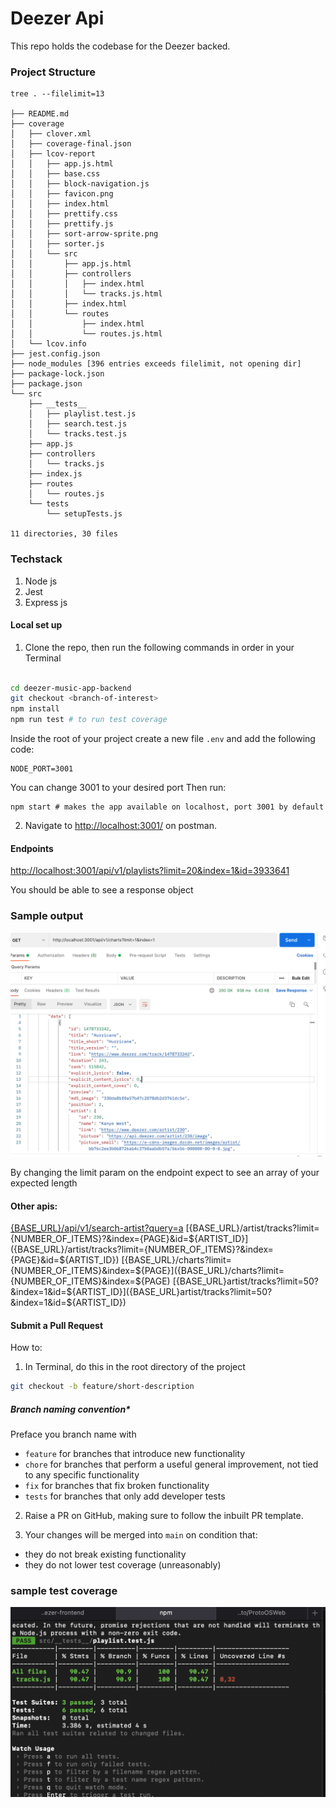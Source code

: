 # Deezer Api

This repo holds the codebase for the Deezer backed.

### Project Structure

```
tree . --filelimit=13

├── README.md
├── coverage
│   ├── clover.xml
│   ├── coverage-final.json
│   ├── lcov-report
│   │   ├── app.js.html
│   │   ├── base.css
│   │   ├── block-navigation.js
│   │   ├── favicon.png
│   │   ├── index.html
│   │   ├── prettify.css
│   │   ├── prettify.js
│   │   ├── sort-arrow-sprite.png
│   │   ├── sorter.js
│   │   └── src
│   │       ├── app.js.html
│   │       ├── controllers
│   │       │   ├── index.html
│   │       │   └── tracks.js.html
│   │       ├── index.html
│   │       └── routes
│   │           ├── index.html
│   │           └── routes.js.html
│   └── lcov.info
├── jest.config.json
├── node_modules [396 entries exceeds filelimit, not opening dir]
├── package-lock.json
├── package.json
└── src
    ├── __tests__
    │   ├── playlist.test.js
    │   ├── search.test.js
    │   └── tracks.test.js
    ├── app.js
    ├── controllers
    │   └── tracks.js
    ├── index.js
    ├── routes
    │   └── routes.js
    └── tests
        └── setupTests.js

11 directories, 30 files
```

### Techstack

1. Node js
2. Jest
3. Express js

#### Local set up

1. Clone the repo, then run the following commands in order in your Terminal


```bash

cd deezer-music-app-backend
git checkout <branch-of-interest>
npm install
npm run test # to run test coverage

```
Inside the root of your project create a new file ```.env``` and add the following code:
```
NODE_PORT=3001
```
You can change 3001 to your desired port 
Then run:
```
npm start # makes the app available on localhost, port 3001 by default

```

2. Navigate to [http://localhost:3001/](http://localhost:3001/) on postman.
#### Endpoints 
[http://localhost:3001/api/v1/playlists?limit=20&index=1&id=3933641](http://localhost:3001/api/v1/playlists?limit=20&index=1&id=3933641)

You should be able to see a response object
### Sample output
![Tests](https://github.com/titusdishon/deezer-music-app-backend/blob/main/sample-output.png)


By changing the limit param on the endpoint expect to see an array of your expected length
#### Other apis:
[{BASE_URL}/api/v1/search-artist?query=a]({BASE_URL}/api/v1/search-artist?query=a)
[{BASE_URL}/artist/tracks?limit={NUMBER_OF_ITEMS}?&index={PAGE}&id=${ARTIST_ID}]({BASE_URL}/artist/tracks?limit={NUMBER_OF_ITEMS}?&index={PAGE}&id=${ARTIST_ID})
[{BASE_URL}/charts?limit={NUMBER_OF_ITEMS}&index=${PAGE}]({BASE_URL}/charts?limit={NUMBER_OF_ITEMS}&index=${PAGE)
[{BASE_URL}artist/tracks?limit=50?&index=1&id=${ARTIST_ID}]({BASE_URL}artist/tracks?limit=50?&index=1&id=${ARTIST_ID})

#### Submit a Pull Request

How to:

1. In Terminal, do this in the root directory of the project

```bash
git checkout -b feature/short-description 
```

##### Branch naming convention\*

Preface you branch name with

- `feature` for branches that introduce new functionality
- `chore` for branches that perform a useful general improvement, not tied to any specific functionality
- `fix` for branches that fix broken functionality
- `tests` for branches that only add developer tests

2. Raise a PR on GitHub, making sure to follow the inbuilt PR template.

3. Your changes will be merged into `main` on condition that:

- they do not break existing functionality
- they do not lower test coverage (unreasonably)
### sample test coverage
![Tests](https://github.com/titusdishon/deezer-music-app-backend/blob/main/testcoverage.png)
